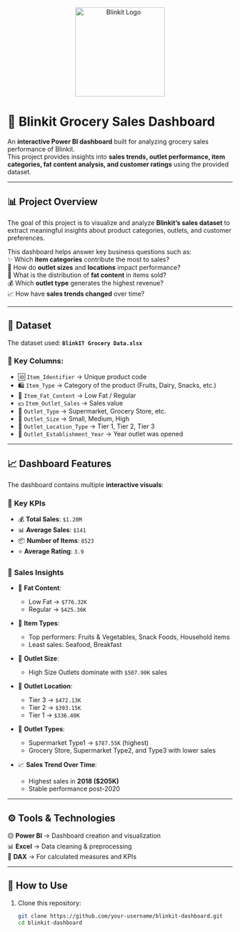 <div align="center">
  <a href="https://blinkit.com" target="_blank">
    <img src="https://upload.wikimedia.org/wikipedia/commons/7/70/Blinkit-yellow-logo.png" alt="Blinkit Logo" width="200"/>
  </a>
</div>

# 🛒 Blinkit Grocery Sales Dashboard  

An **interactive Power BI dashboard** built for analyzing grocery sales performance of Blinkit.  
This project provides insights into **sales trends, outlet performance, item categories, fat content analysis, and customer ratings** using the provided dataset.  



---

## 📊 Project Overview  

The goal of this project is to visualize and analyze **Blinkit’s sales dataset** to extract meaningful insights about product categories, outlets, and customer preferences.  

This dashboard helps answer key business questions such as:  
✨ Which **item categories** contribute the most to sales?  
🏬 How do **outlet sizes** and **locations** impact performance?  
🥗 What is the distribution of **fat content** in items sold?  
💰 Which **outlet type** generates the highest revenue?  
📈 How have **sales trends changed** over time?  

---

## 📂 Dataset  

The dataset used: **`BlinkIT Grocery Data.xlsx`**  

### 🔑 Key Columns:
- 🆔 `Item_Identifier` → Unique product code  
- 🛍️ `Item_Type` → Category of the product (Fruits, Dairy, Snacks, etc.)  
- 🥛 `Item_Fat_Content` → Low Fat / Regular  
- 💵 `Item_Outlet_Sales` → Sales value  
- 🏪 `Outlet_Type` → Supermarket, Grocery Store, etc.  
- 📏 `Outlet_Size` → Small, Medium, High  
- 📍 `Outlet_Location_Type` → Tier 1, Tier 2, Tier 3  
- 📅 `Outlet_Establishment_Year` → Year outlet was opened  

---

## 📈 Dashboard Features  

The dashboard contains multiple **interactive visuals**:  

### 🔹 **Key KPIs**
- 💰 **Total Sales**: `$1.20M`  
- 📊 **Average Sales**: `$141`  
- 📦 **Number of Items**: `8523`  
- ⭐ **Average Rating**: `3.9`  

### 🔹 **Sales Insights**
- 🥗 **Fat Content**:  
  - Low Fat → `$776.32K`  
  - Regular → `$425.36K`  

- 🍎 **Item Types**:  
  - Top performers: Fruits & Vegetables, Snack Foods, Household items  
  - Least sales: Seafood, Breakfast  

- 🏬 **Outlet Size**:  
  - High Size Outlets dominate with `$507.90K` sales  

- 📍 **Outlet Location**:  
  - Tier 3 → `$472.13K`  
  - Tier 2 → `$393.15K`  
  - Tier 1 → `$336.40K`  

- 🛒 **Outlet Types**:  
  - Supermarket Type1 → `$787.55K` (highest)  
  - Grocery Store, Supermarket Type2, and Type3 with lower sales  

- 📈 **Sales Trend Over Time**:  
  - Highest sales in **2018 ($205K)**  
  - Stable performance post-2020  

---

## ⚙️ Tools & Technologies  

🟡 **Power BI** → Dashboard creation and visualization  
📊 **Excel** → Data cleaning & preprocessing  
🧮 **DAX** → For calculated measures and KPIs  

---

## 🚀 How to Use  

1. Clone this repository:  
   ```bash
   git clone https://github.com/your-username/blinkit-dashboard.git
   cd blinkit-dashboard
